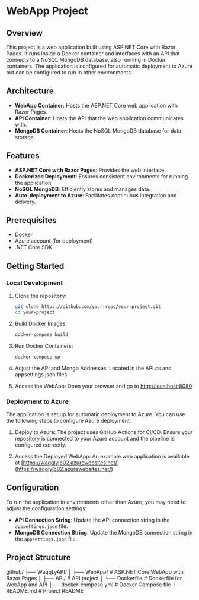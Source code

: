 # WebApp Project

## Overview

This project is a web application built using ASP.NET Core with Razor Pages. It runs inside a Docker container and interfaces with an API that connects to a NoSQL MongoDB database, also running in Docker containers. The application is configured for automatic deployment to Azure but can be configured to run in other environments.

## Architecture

- **WebApp Container**: Hosts the ASP.NET Core web application with Razor Pages.
- **API Container**: Hosts the API that the web application communicates with.
- **MongoDB Container**: Hosts the NoSQL MongoDB database for data storage.

## Features

- **ASP.NET Core with Razor Pages**: Provides the web interface.
- **Dockerized Deployment**: Ensures consistent environments for running the application.
- **NoSQL MongoDB**: Efficiently stores and manages data.
- **Auto-deployment to Azure**: Facilitates continuous integration and delivery.

## Prerequisites

- Docker
- Azure account (for deployment)
- .NET Core SDK

## Getting Started

### Local Development

1. Clone the repository:
    ```bash
    git clone https://github.com/your-repo/your-project.git
    cd your-project
    ```

2. Build Docker Images:
    ```bash
    docker-compose build
    ```

3. Run Docker Containers:
    ```bash
    docker-compose up
    ```
4. Adjust the API and Mongo Addresses:
    Located in the API.cs and appsettings.json files

5. Access the WebApp:
    Open your browser and go to [http://localhost:8080](http://localhost:8080)

### Deployment to Azure

The application is set up for automatic deployment to Azure. You can use the following steps to configure Azure deployment:

1. Deploy to Azure:
    The project uses GitHub Actions for CI/CD. Ensure your repository is connected to your Azure account and the pipeline is configured correctly.

2. Access the Deployed WebApp:
    An example web application is available at [https://waqqlyjb02.azurewebsites.net/](https://waqqlyjb02.azurewebsites.net/)

## Configuration

To run the application in environments other than Azure, you may need to adjust the configuration settings:

- **API Connection String**: Update the API connection string in the `appsettings.json` file.
- **MongoDB Connection String**: Update the MongoDB connection string in the `appsettings.json` file.

## Project Structure
github/
├── WaqqLyAPI/
│ ├── WebApp/ # ASP.NET Core WebApp with Razor Pages
│ ├── API/ # API project
│ └── Dockerfile # Dockerfile for WebApp and API
├── docker-compose.yml # Docker Compose file
└── README.md # Project README

